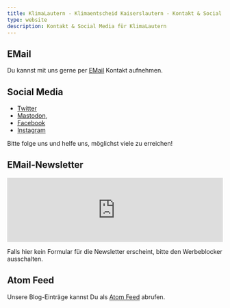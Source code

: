 ```yaml
---
title: KlimaLautern - Klimaentscheid Kaiserslautern - Kontakt & Social Media
type: website
description: Kontakt & Social Media für KlimaLautern
---
```


## EMail

Du kannst mit uns gerne per [EMail](mailto:info@klimalautern.de) Kontakt aufnehmen.

## Social Media

* [Twitter](https://twitter.com/KlimaLautern)
* <a rel="me"
href="https://climatejustice.social/@KlimaLautern">Mastodon</a>,
* [Facebook](https://www.facebook.com/KlimaLautern)
* [Instagram](https://www.instagram.com/klimalautern/)

Bitte folge uns und helfe uns, möglichst viele zu erreichen!

## EMail-Newsletter

<iframe class="mj-w-res-iframe" frameborder="0" scrolling="no" marginheight="0" marginwidth="0" src="https://app.mailjet.com/widget/iframe/7RcH/ORm" width="100%"></iframe>

<script type="text/javascript" src="https://app.mailjet.com/statics/js/iframeResizer.min.js"></script>

Falls hier kein Formular für die Newsletter erscheint, bitte den
Werbeblocker ausschalten.

## Atom Feed

Unsere Blog-Einträge kannst Du als [Atom Feed](/feed.xml) abrufen. 
